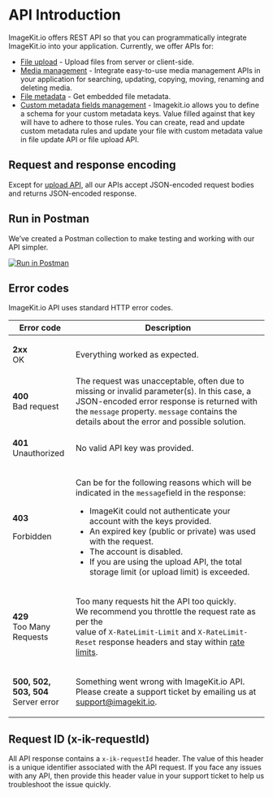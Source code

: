 # API Introduction

ImageKit.io offers REST API so that you can programmatically integrate ImageKit.io into your application. Currently, we offer APIs for:

* [File upload](../upload-file-api/) - Upload files from server or client-side.
* [Media management](../media-api/) - Integrate easy-to-use media management APIs in your application for searching, updating, copying, moving, renaming and deleting media.
* [File metadata](../metadata-api/) - Get embedded file metadata.
* [Custom metadata fields management](../custom-metadata-fields-api) - Imagekit.io allows you to define a schema for your custom metadata keys. Value filled against that key will have to adhere to those rules. You can create, read and update custom metadata rules and update your file with custom metadata value in file update API or file upload API.


## Request and response encoding

Except for [upload API](../upload-file-api/), all our APIs accept JSON-encoded request bodies and returns JSON-encoded response.

## Run in Postman

We’ve created a Postman collection to make testing and working with our API simpler.

[![Run in Postman](https://run.pstmn.io/button.svg)](https://app.getpostman.com/run-collection/384637cdb2d49095b113)

## Error codes

ImageKit.io API uses standard HTTP error codes.

| Error code                                                                  | Description                                                                                                                                                                                                                                                                                                                                                                                                        |
| --------------------------------------------------------------------------- | ------------------------------------------------------------------------------------------------------------------------------------------------------------------------------------------------------------------------------------------------------------------------------------------------------------------------------------------------------------------------------------------------------------------ |
| <p><strong>2xx</strong><br>OK</p>                                           | Everything worked as expected.                                                                                                                                                                                                                                                                                                                                                                                     |
| <p><strong>400</strong><br>Bad request</p>                                  | The request was unacceptable, often due to missing or invalid parameter(s). In this case, a JSON-encoded error response is returned with the `message` property. `message` contains the details about the error and possible solution.                                                                                                                                                                             |
| <p><strong>401</strong><br>Unauthorized<br></p>                             | No valid API key was provided.                                                                                                                                                                                                                                                                                                                                                                                     |
| <p><strong>403</strong></p><p>Forbidden</p>                                 | <p>Can be for the following reasons which will be indicated in the <code>message</code>field in the response:<br></p><ul><li>ImageKit could not authenticate your account with the keys provided.</li><li>An expired key (public or private) was used with the request.</li><li>The account is disabled.</li><li>If you are using the upload API, the total storage limit (or upload limit) is exceeded.</li></ul> |
| <p><strong>429</strong><br>Too Many Requests<br></p>                        | <p>Too many requests hit the API too quickly.<br>We recommend you throttle the request rate as per the <br>value of <code>X-RateLimit-Limit</code> and <code>X-RateLimit-Reset</code> response headers and stay within <a href="rate-limits.md">rate limits</a>.</p>                                                                                                                                               |
| <p><strong>500, 502, 503, 504</strong><br><strong></strong>Server error</p> | <p>Something went wrong with ImageKit.io API. <br>Please create a support ticket by emailing us at <a href="mailto:supprort@imagekit.io">support@imagekit.io</a>.</p>                                                                                                                                                                                                                                              |

## Request ID (x-ik-requestId)

All API response contains a `x-ik-requestId` header. The value of this header is a unique identifier associated with the API request. If you face any issues with any API, then provide this header value in your support ticket to help us troubleshoot the issue quickly.
